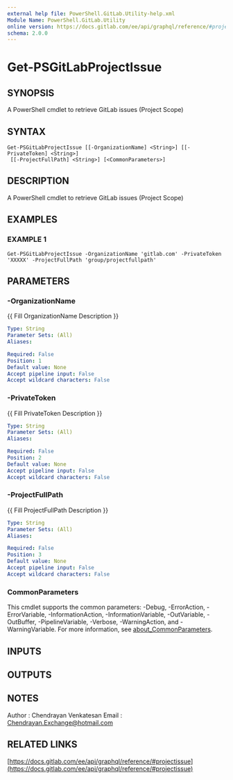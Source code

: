 ```yaml
---
external help file: PowerShell.GitLab.Utility-help.xml
Module Name: PowerShell.GitLab.Utility
online version: https://docs.gitlab.com/ee/api/graphql/reference/#projectissue
schema: 2.0.0
---
```


# Get-PSGitLabProjectIssue

## SYNOPSIS
A PowerShell cmdlet to retrieve GitLab issues (Project Scope)

## SYNTAX

```
Get-PSGitLabProjectIssue [[-OrganizationName] <String>] [[-PrivateToken] <String>]
 [[-ProjectFullPath] <String>] [<CommonParameters>]
```

## DESCRIPTION
A PowerShell cmdlet to retrieve GitLab issues (Project Scope)

## EXAMPLES

### EXAMPLE 1
```
Get-PSGitLabProjectIssue -OrganizationName 'gitlab.com' -PrivateToken 'XXXXX' -ProjectFullPath 'group/projectfullpath'
```

## PARAMETERS

### -OrganizationName
{{ Fill OrganizationName Description }}

```yaml
Type: String
Parameter Sets: (All)
Aliases:

Required: False
Position: 1
Default value: None
Accept pipeline input: False
Accept wildcard characters: False
```

### -PrivateToken
{{ Fill PrivateToken Description }}

```yaml
Type: String
Parameter Sets: (All)
Aliases:

Required: False
Position: 2
Default value: None
Accept pipeline input: False
Accept wildcard characters: False
```

### -ProjectFullPath
{{ Fill ProjectFullPath Description }}

```yaml
Type: String
Parameter Sets: (All)
Aliases:

Required: False
Position: 3
Default value: None
Accept pipeline input: False
Accept wildcard characters: False
```

### CommonParameters
This cmdlet supports the common parameters: -Debug, -ErrorAction, -ErrorVariable, -InformationAction, -InformationVariable, -OutVariable, -OutBuffer, -PipelineVariable, -Verbose, -WarningAction, and -WarningVariable. For more information, see [about_CommonParameters](http://go.microsoft.com/fwlink/?LinkID=113216).

## INPUTS

## OUTPUTS

## NOTES
Author : Chendrayan Venkatesan
Email  : Chendrayan.Exchange@hotmail.com

## RELATED LINKS

[https://docs.gitlab.com/ee/api/graphql/reference/#projectissue](https://docs.gitlab.com/ee/api/graphql/reference/#projectissue)

